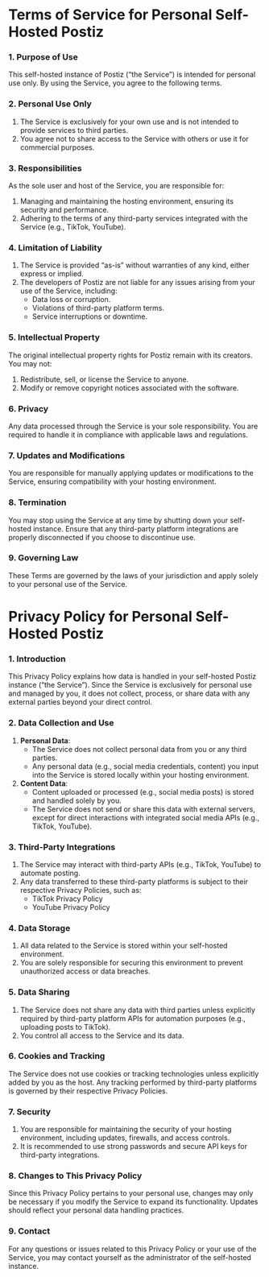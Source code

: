 # **Terms of Service for Personal Self-Hosted Postiz**

### **1. Purpose of Use**

This self-hosted instance of Postiz (“the Service”) is intended for personal use only. By using the Service, you agree to the following terms.

### **2. Personal Use Only**

1. The Service is exclusively for your own use and is not intended to provide services to third parties.
2. You agree not to share access to the Service with others or use it for commercial purposes.

### **3. Responsibilities**

As the sole user and host of the Service, you are responsible for:

1. Managing and maintaining the hosting environment, ensuring its security and performance.
2. Adhering to the terms of any third-party services integrated with the Service (e.g., TikTok, YouTube).

### **4. Limitation of Liability**

1. The Service is provided “as-is” without warranties of any kind, either express or implied.
2. The developers of Postiz are not liable for any issues arising from your use of the Service, including:
    - Data loss or corruption.
    - Violations of third-party platform terms.
    - Service interruptions or downtime.

### **5. Intellectual Property**

The original intellectual property rights for Postiz remain with its creators. You may not:

1. Redistribute, sell, or license the Service to anyone.
2. Modify or remove copyright notices associated with the software.

### **6. Privacy**

Any data processed through the Service is your sole responsibility. You are required to handle it in compliance with applicable laws and regulations.

### **7. Updates and Modifications**

You are responsible for manually applying updates or modifications to the Service, ensuring compatibility with your hosting environment.

### **8. Termination**

You may stop using the Service at any time by shutting down your self-hosted instance. Ensure that any third-party platform integrations are properly disconnected if you choose to discontinue use.

### **9. Governing Law**

These Terms are governed by the laws of your jurisdiction and apply solely to your personal use of the Service.


# **Privacy Policy for Personal Self-Hosted Postiz**

### **1. Introduction**

This Privacy Policy explains how data is handled in your self-hosted Postiz instance (“the Service”). Since the Service is exclusively for personal use and managed by you, it does not collect, process, or share data with any external parties beyond your direct control.

### **2. Data Collection and Use**

1. **Personal Data**:
    - The Service does not collect personal data from you or any third parties.
    - Any personal data (e.g., social media credentials, content) you input into the Service is stored locally within your hosting environment.
2. **Content Data**:
    - Content uploaded or processed (e.g., social media posts) is stored and handled solely by you.
    - The Service does not send or share this data with external servers, except for direct interactions with integrated social media APIs (e.g., TikTok, YouTube).

### **3. Third-Party Integrations**

1. The Service may interact with third-party APIs (e.g., TikTok, YouTube) to automate posting.
2. Any data transferred to these third-party platforms is subject to their respective Privacy Policies, such as:
    - TikTok Privacy Policy
    - YouTube Privacy Policy

### **4. Data Storage**

1. All data related to the Service is stored within your self-hosted environment.
2. You are solely responsible for securing this environment to prevent unauthorized access or data breaches.

### **5. Data Sharing**

1. The Service does not share any data with third parties unless explicitly required by third-party platform APIs for automation purposes (e.g., uploading posts to TikTok).
2. You control all access to the Service and its data.

### **6. Cookies and Tracking**

The Service does not use cookies or tracking technologies unless explicitly added by you as the host. Any tracking performed by third-party platforms is governed by their respective Privacy Policies.

### **7. Security**

1. You are responsible for maintaining the security of your hosting environment, including updates, firewalls, and access controls.
2. It is recommended to use strong passwords and secure API keys for third-party integrations.

### **8. Changes to This Privacy Policy**

Since this Privacy Policy pertains to your personal use, changes may only be necessary if you modify the Service to expand its functionality. Updates should reflect your personal data handling practices.

### **9. Contact**

For any questions or issues related to this Privacy Policy or your use of the Service, you may contact yourself as the administrator of the self-hosted instance.
